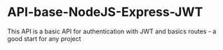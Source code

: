 # API-base-NodeJS-Express-JWT
This API is a basic API for authentication with JWT and basics routes - a good start for any project
